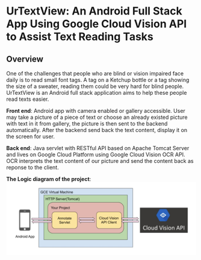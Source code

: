 # UrTextView: An Android Full Stack App Using Google Cloud Vision API to Assist Text Reading Tasks
## Overview
One of the challenges that people who are blind or vision impaired face daily is to read small font tags. A tag on a Ketchup bottle or a tag showing the size of a sweater, reading them could be very hard for blind people. 
UrTextView is an Android full stack application aims to help these people read texts easier.

**Front end**: Android app with camera enabled or gallery accessible. User may take a picture of a piece of text or choose an already existed picture with text in it from gallery, the picture is then sent to the backend
automatically. After the backend send back the text content, display it on the screen for user.

**Back end**: Java servlet with RESTful API based on Apache Tomcat Server and lives on Google Cloud Platform using Google Cloud Vision OCR API. OCR interprets the text content of our picture and send the content back as reponse to the client.


**The Logic diagram of the project**:  
![logic](https://github.com/ZjWeb200/UrTextView/blob/master/logic.JPG)
